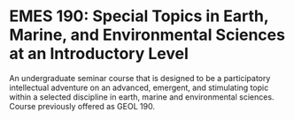 # EMES 190: Special Topics in Earth, Marine, and Environmental Sciences at an Introductory Level

An undergraduate seminar course that is designed to be a participatory intellectual adventure on an advanced, emergent, and stimulating topic within a selected discipline in earth, marine and environmental sciences. Course previously offered as GEOL 190.